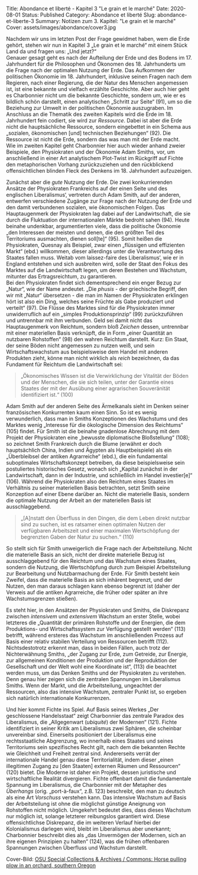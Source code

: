 Title: Abondance et liberté - Kapitel 3 "Le grain et le marché"
Date: 2020-08-01
Status: Published
Category: Abondance et liberté
Slug: abondance-et-liberte-3
Summary: Notizen zum 3. Kapitel: "Le grain et le marché"
Cover: assets/images/abondance/cover3.jpg

Nachdem wir uns im letzten Post der Frage gewidmet haben, wem die Erde gehört, stehen wir nun in Kapitel 3 „Le grain et le marché“ mit einem Stück Land da und fragen uns: „Und jetzt?“  
Genauer gesagt geht es nach der Aufteilung der Erde und des Bodens im 17. Jahrhundert für die Philosophen und Ökonomen des 18. Jahrhunderts um die Frage nach der optimalen Nutzung der Erde. Das Aufkommen der politischen Ökonomie im 18. Jahrhundert, inklusive seinen Fragen nach dem Regieren, nach einer Regierung, die der Natur des Menschen angemessen ist, ist eine bekannte und vielfach erzählte Geschichte. Aber auch hier geht es Charbonnier nicht um die bekannte Geschichte, sondern um, wie er es bildlich schön darstellt, einen analytischen „Schritt zur Seite“ (91), um so die Beziehung zur Umwelt in der politischen Ökonomie auszugraben. Im Anschluss an die Thematik des zweiten Kapitels wird die Erde im 18. Jahrhundert fein codiert, sie wird zur *Ressource*. Dabei ist aber die Erde nicht die hauptsächliche Ressource, sondern eingebettet in ein Schema aus „sozialen, ökonomischen [und] technischen Beziehungen“ (92). Die Ressource ist nicht die Erde, sondern das was man mit der Erde macht.  
Wie im zweiten Kapitel geht Charbonnier hier auch wieder anhand zweier Beispiele, den Physiokraten und der Ökonomie Adam Smiths, vor, um anschließend in einer Art analytischem Plot-Twist im Rückgriff auf Fichte den metaphorischen Vorhang zurückzuziehen und den rückblickend offensichtlichen blinden Fleck des Denkens im 18. Jahrhundert aufzuzeigen.

Zunächst aber die *gute* Nutzung der Erde. Die zwei konkurrierenden Ansätze der Physiokraten Frankreichs auf der einen Seite und des englischen Liberalismus‘, vertreten durch Adam Smith, auf der anderen, entwerfen verschiedene Zugänge zur Frage nach der Nutzung der Erde und den damit verbundenen sozialen, wie ökonomischen Folgen. Das Hauptaugenmerk der Physiokraten lag dabei auf der Landwirtschaft, die sie durch die Fluktuation der internationalen Märkte bedroht sahen (94). Heute beinahe undenkbar, argumentierten viele, dass die politische Ökonomie „den Interessen der meisten und denen, die den größten Teil des Territoriums ausmachten, dienen soll[te]“ (95). Somit heißen die Physiokraten, Quesnay als Beispiel, zwar einen „flüssigen und effizienten Markt“ (ebd.) willkommen, dieser allerdings unter die Verantwortung des Staates fallen muss. Weitab vom laissez-faire des Liberalismus‘, wie er in England entstehen und sich ausbreiten wird, solle der Staat den Fokus des Marktes auf die Landwirtschaft legen, um deren Bestehen und Wachstum, mitunter das Ertragsreichtum, zu garantieren.  
Bei den Physiokraten findet sich dementsprechend ein enger Bezug zur „Natur“, wie der Name andeutet. „Die *phusis* - der griechische Begriff, den wir mit „Natur“ übersetzen - die man im Namen der Physiokraten erklingen hört ist also ein Ding, welches seine Früchte als Gabe produziert und verteilt“ (97). Die Flüsse des Marktes sind für die Physiokraten immer unwiderruflich auf ein „simples Produktionsprinzip“ (99) zurückzuführen und untrennbar mit ihm verbunden. Geld sei damit nicht das Hauptaugenmerk von Reichtum, sondern bloß *Zeichen* dessen, untrennbar mit einer materiellen Basis verknüpft, die in Form „einer Quantität an nutzbaren Rohstoffen“ (98) den wahren Reichtum darstellt. Kurz: Ein Staat, der seine Böden nicht angemessen zu nutzen weiß, und sein Wirtschaftswachstum aus beispielsweise dem Handel mit anderen Produkten zieht, könne man nicht wirklich als *reich* bezeichnen, da das Fundament für Reichtum die Landwirtschaft sei:

> „Ökonomisches Wissen ist die Verwirklichung der Vitalität der Böden und der Menschen, die sie sich teilen, unter der Garantie eines Staates der mit der Ausübung einer agrarischen Souveränität identifiziert ist.“ (100)  

Adam Smith auf der anderen Seite des Ärmelkanals sieht im Denken seiner französischen Konkurrenten kaum einen Sinn. So ist es wenig verwunderlich, dass man in Smiths Konzeptionen des Wachstums und des Marktes wenig „Interesse für die ökologische Dimension des Reichtums“ (105) findet. Für Smith ist die beinahe gnadenlose Abrechnung mit dem Projekt der Physiokraten eine „bewusste diplomatische Bloßstellung“ (108); so zeichnet Smith Frankreich durch die Blume (erwähnt er doch hauptsächlich China, Indien und Ägypten als Hauptbeispiele) als ein „Überbleibsel der antiken Agrarreiche“ (ebd.), die ein fundamental suboptimales Wirtschaftskonzept betreiben, da diese beispielsweise sein postuliertes historisches Gesetz, wonach sich „Kapital zunächst in der Landwirtschaft, dann in der Industrie, und schließlich im Handel investier[e]“ (106). Während die Physiokraten also den Reichtum eines Staates im Verhältnis zu seiner materiellen Basis betrachten, setzt Smith seine Konzeption auf einer Ebene darüber an. Nicht die materielle Basis, sondern die optimale Nutzung der Arbeit an der materiellen Basis ist ausschlaggebend. 

> „[A]nstatt den Überfluss in den Dingen, die dem Leben direkt nutzbar sind zu suchen, ist es ratsamer einen optimalen Nutzen der verfügbaren Arbeitszeit und einer maximalen Wertschöpfung der begrenzten Gaben der Natur zu suchen.“ (110)  

So stellt sich für Smith unweigerlich die Frage nach der Arbeitsteilung. Nicht die materielle Basis an sich, nicht der direkte materielle Bezug ist ausschlaggebend für den Reichtum und das Wachstum eines Staates, sondern die Nutzung, die Wertschöpfung durch zum Beispiel Arbeitsteilung zur Bearbeitung und Nutzbarmachung der Erde. Für Smith besteht kein Zweifel, dass die materielle Basis an sich inhärent begrenzt, und der Nutzen, den man daraus schlagen kann ebenso begrenzt ist (daher der Verweis auf die antiken Agrarreiche, die früher oder später an ihre Wachstumsgrenzen stießen). 

Es steht hier, in den Ansätzen der Physiokraten und Smiths, die Diskrepanz zwischen *intensivem* und *extensivem* Wachstum an erster Stelle, wobei letzteres die „Quantität der primären Rohstoffe und der Energien, die dem Produktions- und Wirtschaftssystem zur Verfügung gestellt werden“ (113) betrifft, während ersteres das Wachstum im anschließenden Prozess auf Basis einer relativ stabilen Verteilung von Ressourcen betrifft (112). Nichtsdestotrotz erkennt man, dass in beiden Fällen, auch trotz der Nichterwähnung Smiths, „der Zugang zur Erde, zum Getreide, zur Energie, zur allgemeinen Konditionen der Produktion und der Reproduktion der Gesellschaft und der Welt wohl eine Koordinate ist“, (113) die beachtet werden muss, um das Denken Smiths und der Physiokraten zu verstehen.  
Denn genau hier zeigen sich die zentralen Spannungen im Liberalismus Smiths. Wenn der Markt, und die Arbeitsteilung, ungeachtet der Ressourcen, also das intensive Wachstum, zentraler Punkt ist, so ergeben sich natürlich internationale Konkurrenzen. 

Und hier kommt Fichte ins Spiel. Auf Basis seines Werkes „Der geschlossene Handelsstaat“ zeigt Charbonnier das zentrale Paradox des Liberalismus, die „Allgegenwart (*ubiquité*) der Modernen“ (121). Fichte identifiziert in seiner Kritik am Liberalismus zwei Sphären, die scheinbar unvereinbar sind. Einerseits positioniert der Liberalismus eine rechtsstaatliche Abgrenzung, wo innerhalb eines Staates und seines Territoriums sein spezifisches Recht gilt, nach dem die bekannten Rechte wie Gleichheit und Freiheit zentral sind. Andererseits verrät der internationale Handel genau diese Territorialität, indem dieser „einen illegitimen Zugang zu [den Staaten] externen Räumen und Ressourcen“ (120) bietet. Die Moderne ist daher ein Projekt, dessen juristische und wirtschaftliche Realität divergieren. Fichte offenbart damit die fundamentale Spannung im Liberalismus, die Charbonnier mit der Metapher des *Überhangs* (orig. „port-à-faux“, z.B. 123) beschreibt, den man zu deutsch als eine Art *Vorschuss* verstehen kann. Das intensive Wachstum auf Basis der Arbeitsteilung ist ohne die möglichst günstige Aneignung von Rohstoffen nicht möglich. Umgekehrt bedeutet dies, dass dieses Wachstum nur möglich ist, solange letzterer reibungslos garantiert wird. Diese offensichtlichse Diskrepanz, die im weiteren Verlauf hierbei der Kolonialismus darlegen wird, bleibt im Liberalismus aber unerkannt; Charbonnier beschreibt dies als „das Unvermögen der Modernen, sich an ihre eigenen Prinzipien zu halten“ (124), was die frühen offenbaren Spannungen zwischen Überfluss und Wachstum darstellt.

Cover-Bild: [OSU Special Collections & Archives / Commons: Horse pulling plow in an orchard, southern Oregon](https://upload.wikimedia.org/wikipedia/commons/a/a8/Horse_pulling_plow_in_an_orchard%2C_southern_Oregon_%286484381783%29.jpg)
